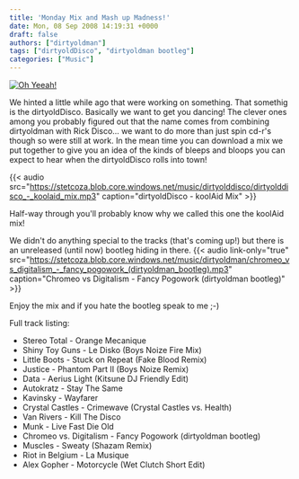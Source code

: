 ```yaml
---
title: 'Monday Mix and Mash up Madness!'
date: Mon, 08 Sep 2008 14:19:31 +0000
draft: false
authors: ["dirtyoldman"]
tags: ["dirtyoldDisco", "dirtyoldman bootleg"]
categories: ["Music"]
---
```


[![Oh Yeeah!](/wp-content/uploads/2008/09/kool-aidman.jpg "kool-aidman")](/wp-content/uploads/2008/09/kool-aidman.jpg)

We hinted a little while ago that were working on something. That somethig is the dirtyoldDisco. Basically we want to get you dancing! The clever ones among you probably figured out that the name comes from combining dirtyoldman with Rick Disco... we want to do more than just spin cd-r's though so were still at work. In the mean time you can download a mix we put together to give you an idea of the kinds of bleeps and bloops you can expect to hear when the dirtyoldDisco rolls into town!

{{< audio
    src="https://stetcoza.blob.core.windows.net/music/dirtyolddisco/dirtyolddisco_-_koolaid_mix.mp3"
    caption="dirtyoldDisco - koolAid Mix" >}}

Half-way through you'll probably know why we called this one the koolAid mix!

We didn't do anything special to the tracks (that's coming up!) but there is an unreleased (until now) bootleg hiding in there. {{< audio
    link-only="true"
    src="https://stetcoza.blob.core.windows.net/music/dirtyoldman/chromeo_vs_digitalism_-_fancy_pogowork_(dirtyoldman_bootleg).mp3"
    caption="Chromeo vs Digitalism - Fancy Pogowork (dirtyoldman bootleg)" >}}

Enjoy the mix and if you hate the bootleg speak to me ;-)

Full track listing:

- Stereo Total - Orange Mecanique
- Shiny Toy Guns - Le Disko (Boys Noize Fire Mix)
- Little Boots - Stuck on Repeat (Fake Blood Remix)
- Justice - Phantom Part II (Boys Noize Remix)
- Data - Aerius Light (Kitsune DJ Friendly Edit)
- Autokratz - Stay The Same
- Kavinsky - Wayfarer
- Crystal Castles - Crimewave (Crystal Castles vs. Health)
- Van Rivers - Kill The Disco
- Munk - Live Fast Die Old
- Chromeo vs. Digitalism - Fancy Pogowork (dirtyoldman bootleg)
- Muscles - Sweaty (Shazam Remix)
- Riot in Belgium - La Musique
- Alex Gopher - Motorcycle (Wet Clutch Short Edit)
